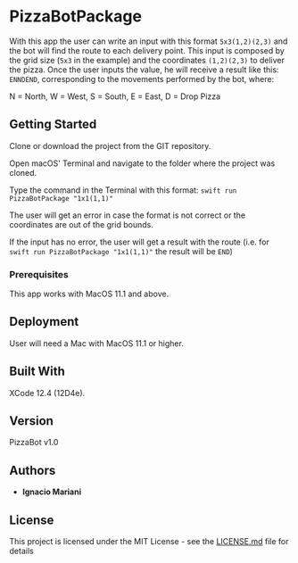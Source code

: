 # PizzaBotPackage

With this app the user can write an input with this format `5x3(1,2)(2,3)` and the bot will find the route to each delivery point. This input is composed by the grid size (`5x3` in the example) and the coordinates `(1,2)(2,3)` to deliver the pizza. Once the user inputs the value, he will receive a result like this: `ENNDEND`, corresponding to the movements performed by the bot, where:

N = North, W = West, S = South, E = East, D = Drop Pizza

## Getting Started

Clone or download the project from the GIT repository.

Open macOS' Terminal and navigate to the folder where the project was cloned.

Type the command in the Terminal with this format: `swift run PizzaBotPackage "1x1(1,1)"`

The user will get an error in case the format is not correct or the coordinates are out of the grid bounds.

If the input has no error, the user will get a result with the route (i.e. for `swift run PizzaBotPackage "1x1(1,1)"` the result will be `END`)

### Prerequisites

This app works with MacOS 11.1 and above.

## Deployment

User will need a Mac with MacOS 11.1 or higher.

## Built With

XCode 12.4 (12D4e).

## Version

PizzaBot v1.0

## Authors

* **Ignacio Mariani**

## License

This project is licensed under the MIT License - see the [LICENSE.md](LICENSE.md) file for details

